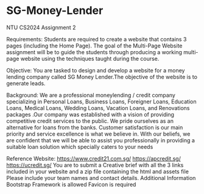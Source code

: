 # SG-Money-Lender
NTU CS2024 Assignment 2

Requirements:
Students are required to create a website that contains 3 pages (including the Home Page).
The goal of the Multi-Page Website assignment will be to guide the students through producing a working multi-page website using the techniques taught during the course.

Objective: You are tasked to design and develop a website for a money lending company called SG Money Lender.The objective of the website is to generate leads.

Background:
We are a professional moneylending / credit company specializing in Personal Loans, Business Loans, Foreigner Loans, Education Loans, Medical Loans, Wedding Loans, Vacation Loans, and Renovations packages
.Our company was established with a vision of providing competitive credit services to the public. We pride ourselves as an alternative for loans from the banks. Customer satisfaction is our main priority and service excellence is what we believe in. With our beliefs, we are confident that we will be able to assist you professionally in providing a suitable loan solution which specially caters to your needs

Reference Website:
https://www.credit21.com.sg/
https://apcredit.sg/
https://ucredit.sg/
You are to submit a Creative brief with all the 3 links included in your website and a zip file containing the html and assets file
Please include your team names and contact details.
Additional Information
Bootstrap Framework is allowed
Favicon is required
